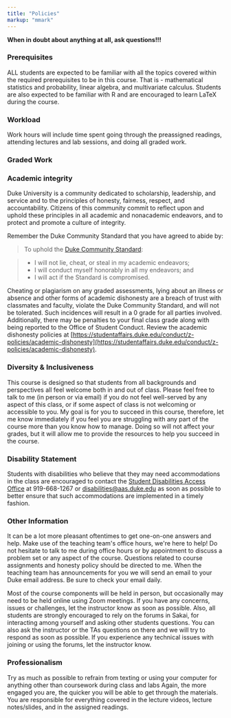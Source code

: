 ```yaml
---
title: "Policies"
markup: "mmark"
---
```


**When in doubt about anything at all, ask questions!!!**


### Prerequisites
ALL students are expected to be familiar with all the topics covered within the required prerequisites to be in this course. That is - mathematical statistics and probability, linear algebra, and multivariate calculus. Students are also expected to be familiar with R and are encouraged to learn LaTeX during the course.

### Workload

Work hours will include time spent going through the preassigned readings, attending lectures and lab sessions, and doing all graded work. 

### Graded Work



### Academic integrity
Duke University is a community dedicated to scholarship, leadership, and service and to the principles of honesty, fairness, respect, and accountability. Citizens of this community commit to reflect upon and uphold these principles in all academic and nonacademic endeavors, and to protect and promote a culture of integrity.

Remember the Duke Community Standard that you have agreed to abide by:

> To uphold the [Duke Community Standard](https://studentaffairs.duke.edu/conduct/about-us/duke-community-standard):

> - I will not lie, cheat, or steal in my academic endeavors;
> - I will conduct myself honorably in all my endeavors; and
> - I will act if the Standard is compromised.

Cheating or plagiarism on any graded assessments, lying about an illness or absence and other forms of academic dishonesty are a breach of trust with classmates and faculty, violate the Duke Community Standard, and will not be tolerated. Such incidences will result in a 0 grade for all parties involved. Additionally, there may be penalties to your final class grade along with being reported to the Office of Student Conduct. Review the academic dishonesty policies at [https://studentaffairs.duke.edu/conduct/z-policies/academic-dishonesty](https://studentaffairs.duke.edu/conduct/z-policies/academic-dishonesty).


### Diversity & Inclusiveness
This course is designed so that students from all backgrounds and perspectives all feel welcome both in and out of class. Please feel free to talk to me (in person or via email) if you do not feel well-served by any aspect of this class, or if some aspect of class is not welcoming or accessible to you. My goal is for you to succeed in this course, therefore, let me know immediately if you feel you are struggling with any part of the course more than you know how to manage. Doing so will not affect your grades, but it will allow me to provide the resources to help you succeed in the course.

### Disability Statement
Students with disabilities who believe that they may need accommodations in the class are encouraged to contact the <a href="https://access.duke.edu/students/staff.php">Student Disabilities Access Office</a> at 919-668-1267 or <a href="mailto:disabilities@aas.duke.edu">disabilities@aas.duke.edu</a> as soon as possible to better ensure that such accommodations are implemented in a timely fashion.



### Other Information
It can be a lot more pleasant oftentimes to get one-on-one answers and help. Make use of the teaching team's office hours, we're here to help! Do not hesitate to talk to me during office hours or by appointment to discuss a problem set or any aspect of the course.  Questions related to course assignments and honesty policy should be directed to me. When the teaching team has announcements for you we will send an email to your Duke email address. Be sure to check your email daily.

Most of the course components will be held in person, but occasionally may need to be held online using Zoom meetings. If you have any concerns, issues or challenges, let the instructor know as soon as possible. Also, all students are strongly encouraged to rely on the forums in Sakai, for interacting among yourself and asking other students questions. You can also ask the instructor or the TAs questions on there and we will try to respond as soon as possible.  If you experience any technical issues with joining or using the forums, let the instructor know.


### Professionalism
Try as much as possible to refrain from texting or using your computer for anything other than coursework during class and labs Again, the more engaged you are, the quicker you will be able to get through the materials. You are responsible for everything covered in the lecture videos, lecture notes/slides, and in the assigned readings.

